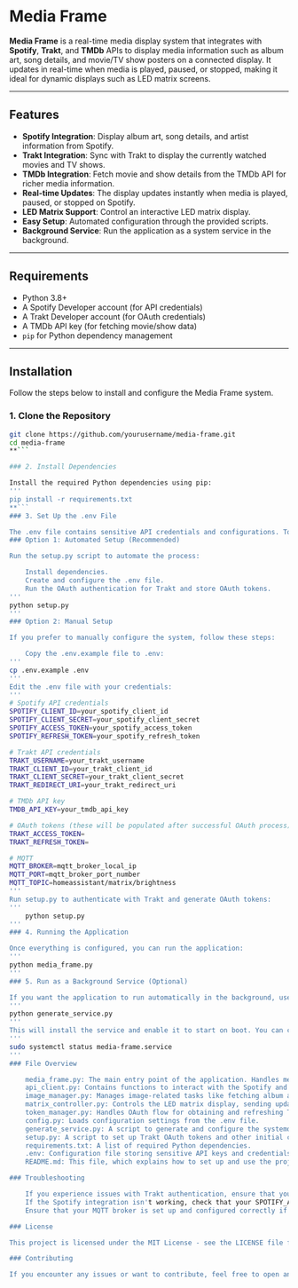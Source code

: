 # Media Frame

**Media Frame** is a real-time media display system that integrates with **Spotify**, **Trakt**, and **TMDb** APIs to display media information such as album art, song details, and movie/TV show posters on a connected display. It updates in real-time when media is played, paused, or stopped, making it ideal for dynamic displays such as LED matrix screens.

---

## Features

- **Spotify Integration**: Display album art, song details, and artist information from Spotify.
- **Trakt Integration**: Sync with Trakt to display the currently watched movies and TV shows.
- **TMDb Integration**: Fetch movie and show details from the TMDb API for richer media information.
- **Real-time Updates**: The display updates instantly when media is played, paused, or stopped on Spotify.
- **LED Matrix Support**: Control an interactive LED matrix display.
- **Easy Setup**: Automated configuration through the provided scripts.
- **Background Service**: Run the application as a system service in the background.

---

## Requirements

- Python 3.8+
- A Spotify Developer account (for API credentials)
- A Trakt Developer account (for OAuth credentials)
- A TMDb API key (for fetching movie/show data)
- `pip` for Python dependency management

---

## Installation

Follow the steps below to install and configure the Media Frame system.

### 1. Clone the Repository

```bash
git clone https://github.com/yourusername/media-frame.git
cd media-frame
**```

### 2. Install Dependencies

Install the required Python dependencies using pip:
'''
pip install -r requirements.txt
**```
### 3. Set Up the .env File

The .env file contains sensitive API credentials and configurations. To generate it, you can either use the provided setup script or manually configure it.
### Option 1: Automated Setup (Recommended)

Run the setup.py script to automate the process:

    Install dependencies.
    Create and configure the .env file.
    Run the OAuth authentication for Trakt and store OAuth tokens.
'''
python setup.py
'''
### Option 2: Manual Setup

If you prefer to manually configure the system, follow these steps:

    Copy the .env.example file to .env:
'''
cp .env.example .env
'''
Edit the .env file with your credentials:
'''
# Spotify API credentials
SPOTIFY_CLIENT_ID=your_spotify_client_id
SPOTIFY_CLIENT_SECRET=your_spotify_client_secret
SPOTIFY_ACCESS_TOKEN=your_spotify_access_token
SPOTIFY_REFRESH_TOKEN=your_spotify_refresh_token

# Trakt API credentials
TRAKT_USERNAME=your_trakt_username
TRAKT_CLIENT_ID=your_trakt_client_id
TRAKT_CLIENT_SECRET=your_trakt_client_secret
TRAKT_REDIRECT_URI=your_trakt_redirect_uri

# TMDb API key
TMDB_API_KEY=your_tmdb_api_key

# OAuth tokens (these will be populated after successful OAuth process)
TRAKT_ACCESS_TOKEN=
TRAKT_REFRESH_TOKEN=

# MQTT
MQTT_BROKER=mqtt_broker_local_ip
MQTT_PORT=mqtt_broker_port_number
MQTT_TOPIC=homeassistant/matrix/brightness
'''
Run setup.py to authenticate with Trakt and generate OAuth tokens:
'''
    python setup.py
'''
### 4. Running the Application

Once everything is configured, you can run the application:
'''
python media_frame.py
'''
### 5. Run as a Background Service (Optional)

If you want the application to run automatically in the background, use the generate_service.py script to create a systemd service:
'''
python generate_service.py
'''
This will install the service and enable it to start on boot. You can check the status of the service with:
'''
sudo systemctl status media-frame.service
'''
### File Overview

    media_frame.py: The main entry point of the application. Handles media display integration with Spotify, Trakt, and TMDb.
    api_client.py: Contains functions to interact with the Spotify and Trakt APIs.
    image_manager.py: Manages image-related tasks like fetching album art and posters.
    matrix_controller.py: Controls the LED matrix display, sending updates for media information.
    token_manager.py: Handles OAuth flow for obtaining and refreshing Trakt tokens.
    config.py: Loads configuration settings from the .env file.
    generate_service.py: A script to generate and configure the systemd service for running the application in the background.
    setup.py: A script to set up Trakt OAuth tokens and other initial configurations.
    requirements.txt: A list of required Python dependencies.
    .env: Configuration file storing sensitive API keys and credentials.
    README.md: This file, which explains how to set up and use the project.

### Troubleshooting

    If you experience issues with Trakt authentication, ensure that your TRAKT_REDIRECT_URI in .env matches the URI in your Trakt Developer account.
    If the Spotify integration isn't working, check that your SPOTIFY_ACCESS_TOKEN is valid and hasn't expired. You may need to refresh your token.
    Ensure that your MQTT broker is set up and configured correctly if you use it for communication with systems like Home Assistant.

### License

This project is licensed under the MIT License - see the LICENSE file for details.

### Contributing

If you encounter any issues or want to contribute, feel free to open an issue or submit a pull request. All contributions are welcome!
